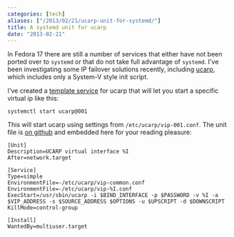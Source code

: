 ```yaml
---
categories: [tech]
aliases: ["/2013/02/21/ucarp-unit-for-systemd/"]
title: A systemd unit for ucarp
date: "2013-02-21"
---
```


In Fedora 17 there are still a number of services that either have not
been ported over to `systemd` or that do not take full advantage of
`systemd`.  I've been investigating some IP failover solutions
recently, including [ucarp][], which includes only a System-V style
init script.

I've created a [template service][template] for ucarp that will let
you start a specific virtual ip like this:

    systemctl start ucarp@001

This will start ucarp using settings from `/etc/ucarp/vip-001.conf`.
The unit file is [on github][github] and embedded here for your
reading pleasure:

    [Unit]
    Description=UCARP virtual interface %I
    After=network.target

    [Service]
    Type=simple
    EnvironmentFile=-/etc/ucarp/vip-common.conf
    EnvironmentFile=-/etc/ucarp/vip-%I.conf
    ExecStart=/usr/sbin/ucarp -i $BIND_INTERFACE -p $PASSWORD -v %I -a $VIP_ADDRESS -s $SOURCE_ADDRESS $OPTIONS -u $UPSCRIPT -d $DOWNSCRIPT
    KillMode=control-group

    [Install]
    WantedBy=multiuser.target

[ucarp]: http://www.pureftpd.org/project/ucarp
[template]: http://0pointer.de/blog/projects/instances.html
[github]: https://gist.github.com/larsks/5009872

